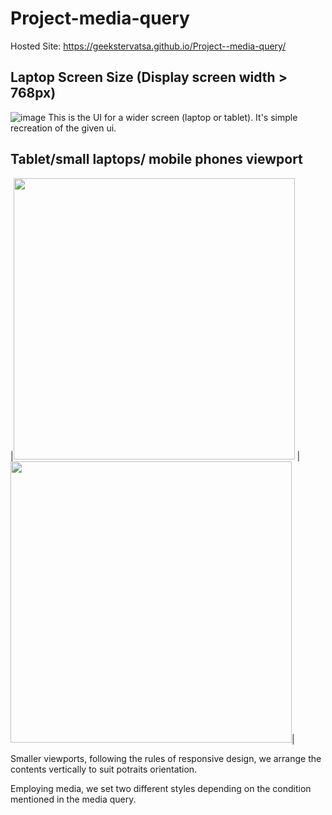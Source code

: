 # Project-media-query
Hosted Site: https://geekstervatsa.github.io/Project--media-query/

## Laptop Screen Size (Display screen width > 768px)
![image](https://github.com/GeeksterVatsa/Project--media-query/assets/144803484/e5a08e23-ffaf-4586-aaf5-3a189cc1a44f)
This is the UI for a wider screen (laptop or tablet). It's simple recreation of the given ui.

## Tablet/small laptops/ mobile phones viewport
|<img src="https://github.com/GeeksterVatsa/Project--media-query/assets/144803484/fe354948-03bb-4a6b-a062-f6453d81939c" width="450"> | <img src="https://github.com/GeeksterVatsa/Project--media-query/assets/144803484/56add5e3-57f2-438e-b510-a4a00f3f71b2" width="450" >|



Smaller viewports, following the rules of responsive design, we arrange the contents vertically to suit potraits orientation.

Employing media, we set two different styles depending on the condition mentioned in the media query.
